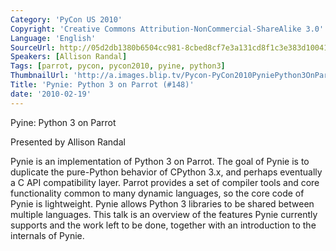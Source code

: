 ```yaml
---
Category: 'PyCon US 2010'
Copyright: 'Creative Commons Attribution-NonCommercial-ShareAlike 3.0'
Language: 'English'
SourceUrl: http://05d2db1380b6504cc981-8cbed8cf7e3a131cd8f1c3e383d10041.r93.cf2.rackcdn.com/pycon-us-2010/297_pynie-python-3-on-parrot-148.m4v
Speakers: [Allison Randal]
Tags: [parrot, pycon, pycon2010, pyine, python3]
ThumbnailUrl: 'http://a.images.blip.tv/Pycon-PyCon2010PyniePython3OnParrot148332.png'
Title: 'Pynie: Python 3 on Parrot (#148)'
date: '2010-02-19'
---
```

Pyine: Python 3 on Parrot

  
Presented by Allison Randal

  
Pynie is an implementation of Python 3 on Parrot. The goal of Pynie is to
duplicate the pure-Python behavior of CPython 3.x, and perhaps eventually a C
API compatibility layer. Parrot provides a set of compiler tools and core
functionality common to many dynamic languages, so the core code of Pynie is
lightweight. Pynie allows Python 3 libraries to be shared between multiple
languages. This talk is an overview of the features Pynie currently supports
and the work left to be done, together with an introduction to the internals
of Pynie.
